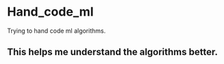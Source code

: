 # Hand_code_ml
Trying to hand code ml algorithms.

## This helps me understand the algorithms better.

